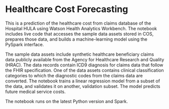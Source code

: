 # Healthcare Cost Forecasting 
This is a prediction of the healthcare cost from claims database of the Hospital HULA using Watson Health Analytics Workbench.  The notebook includes live code that accesses the sample data assets stored in COS, prepares those data, and builds a machine-learning model using the PySpark interface. 

The sample data assets include synthetic healthcare beneficiary claims data publicly available from the Agency for Healthcare Research and Quality (HRAC). The data records contain ICD9 diagnosis for claims data that follow the FHIR specification. One of the data assets contains clinical classification categories to which the diagnostic codes from the claims data are converted. The notebook trains a linear regression model from a subset of the data, and validates it on another, validation subset. The model predicts future medical service costs. 

The notebook runs on the latest Python version and Spark.

